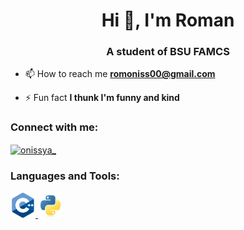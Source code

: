 <h1 align="center">Hi 👋, I'm Roman</h1>
<h3 align="center">A student of BSU FAMCS</h3>

- 📫 How to reach me **romoniss00@gmail.com**

- ⚡ Fun fact **I thunk I'm funny and kind**

<h3 align="left">Connect with me:</h3>
<p align="left">
<a href="https://instagram.com/onissya_" target="blank"><img align="center" src="https://raw.githubusercontent.com/rahuldkjain/github-profile-readme-generator/master/src/images/icons/Social/instagram.svg" alt="onissya_" height="30" width="40" /></a>
</p>

<h3 align="left">Languages and Tools:</h3>
<p align="left"> <a href="https://www.w3schools.com/cpp/" target="_blank" rel="noreferrer"> <img src="https://raw.githubusercontent.com/devicons/devicon/master/icons/cplusplus/cplusplus-original.svg" alt="cplusplus" width="40" height="40"/> </a> <a href="https://www.python.org" target="_blank" rel="noreferrer"> <img src="https://raw.githubusercontent.com/devicons/devicon/master/icons/python/python-original.svg" alt="python" width="40" height="40"/> </a> </p>
